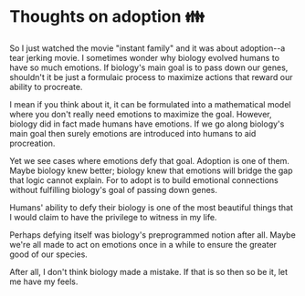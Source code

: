 # Thoughts on adoption 👪 

So I just watched the movie "instant family" and it was about adoption--a tear jerking movie. I sometimes wonder why biology evolved humans to have so much emotions. If biology's main goal is to pass down our genes, shouldn't it be just a formulaic process to maximize actions that reward our ability to procreate.  

I mean if you think about it, it can be formulated into a mathematical model where you don't really need emotions to maximize the goal. However, biology did in fact made humans have emotions. If we go along biology's main goal then surely emotions are introduced into humans to aid procreation. 

Yet we see cases where emotions defy that goal. Adoption is one of them. Maybe biology knew better; biology knew that emotions will bridge the gap that logic cannot explain. For to adopt is to build emotional connections without fulfilling biology's goal of passing down genes.

Humans' ability to defy their biology is one of the most beautiful things that I would claim to have the privilege to witness in my life.

Perhaps defying itself was biology's preprogrammed notion after all. Maybe we're all made to act on emotions once in a while to ensure the greater good of our species.

After all, I don't think biology made a mistake. If that is so then so be it, let me have my feels.